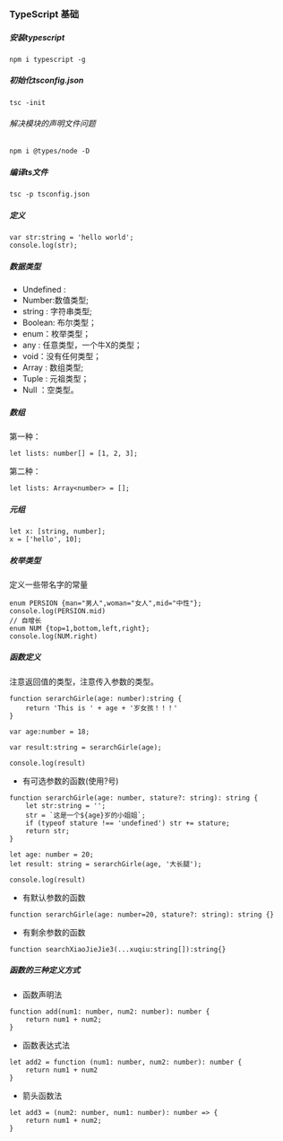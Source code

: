### TypeScript 基础
##### 安装typescript
    npm i typescript -g
##### 初始化tsconfig.json
    tsc -init
###### 解决模块的声明文件问题
    npm i @types/node -D
##### 编译ts文件
    tsc -p tsconfig.json
##### 定义
    var str:string = 'hello world';
    console.log(str);
##### 数据类型

- Undefined :
- Number:数值类型;
- string : 字符串类型;
- Boolean: 布尔类型；
- enum：枚举类型；
- any : 任意类型，一个牛X的类型；
- void：没有任何类型；
- Array : 数组类型;
- Tuple : 元祖类型；
- Null ：空类型。

##### 数组
第一种：
```
let lists: number[] = [1, 2, 3];
```
第二种：
```
let lists: Array<number> = [];
```
##### 元组
```
let x: [string, number];
x = ['hello', 10];
```

##### 枚举类型
定义一些带名字的常量

    enum PERSION {man="男人",woman="女人",mid="中性"};
    console.log(PERSION.mid)
    // 自增长
    enum NUM {top=1,bottom,left,right};
    console.log(NUM.right)

##### 函数定义

注意返回值的类型，注意传入参数的类型。

```
function serarchGirle(age: number):string {
    return 'This is ' + age + '岁女孩！！！'
}

var age:number = 18;

var result:string = serarchGirle(age);

console.log(result)
```
- 有可选参数的函数(使用?号)

```
function serarchGirle(age: number, stature?: string): string {
    let str:string = '';
    str = `这是一个${age}岁的小姐姐`;
    if (typeof stature !== 'undefined') str += stature;
    return str;
}

let age: number = 20;
let result: string = serarchGirle(age, '大长腿');

console.log(result)
```
- 有默认参数的函数

```
function serarchGirle(age: number=20, stature?: string): string {}
```
- 有剩余参数的函数

```
function searchXiaoJieJie3(...xuqiu:string[]):string{}
```
##### 函数的三种定义方式

- 函数声明法
```
function add(num1: number, num2: number): number {
    return num1 + num2;
}
```
- 函数表达式法

```
let add2 = function (num1: number, num2: number): number {
    return num1 + num2
}
```
- 箭头函数法

```
let add3 = (num2: number, num1: number): number => {
    return num1 + num2;
}
```

